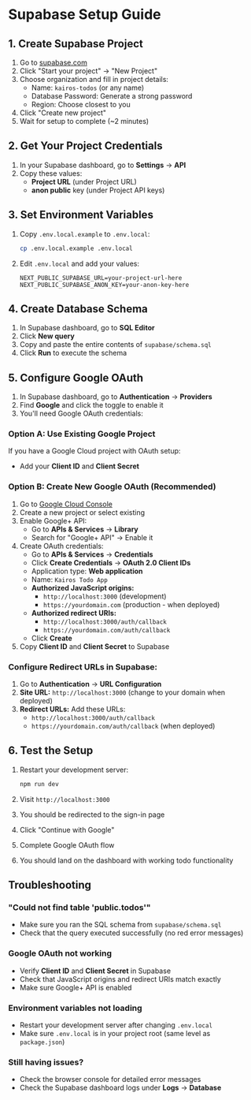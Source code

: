# Supabase Setup Guide

## 1. Create Supabase Project

1. Go to [supabase.com](https://supabase.com)
2. Click "Start your project" → "New Project"
3. Choose organization and fill in project details:
   - Name: `kairos-todos` (or any name)
   - Database Password: Generate a strong password
   - Region: Choose closest to you
4. Click "Create new project"
5. Wait for setup to complete (~2 minutes)

## 2. Get Your Project Credentials

1. In your Supabase dashboard, go to **Settings** → **API**
2. Copy these values:
   - **Project URL** (under Project URL)
   - **anon public** key (under Project API keys)

## 3. Set Environment Variables

1. Copy `.env.local.example` to `.env.local`:
   ```bash
   cp .env.local.example .env.local
   ```

2. Edit `.env.local` and add your values:
   ```env
   NEXT_PUBLIC_SUPABASE_URL=your-project-url-here
   NEXT_PUBLIC_SUPABASE_ANON_KEY=your-anon-key-here
   ```

## 4. Create Database Schema

1. In Supabase dashboard, go to **SQL Editor**
2. Click **New query**
3. Copy and paste the entire contents of `supabase/schema.sql`
4. Click **Run** to execute the schema

## 5. Configure Google OAuth

1. In Supabase dashboard, go to **Authentication** → **Providers**
2. Find **Google** and click the toggle to enable it
3. You'll need Google OAuth credentials:

### Option A: Use Existing Google Project
If you have a Google Cloud project with OAuth setup:
- Add your **Client ID** and **Client Secret**

### Option B: Create New Google OAuth (Recommended)
1. Go to [Google Cloud Console](https://console.cloud.google.com/)
2. Create a new project or select existing
3. Enable Google+ API:
   - Go to **APIs & Services** → **Library**
   - Search for "Google+ API" → Enable it
4. Create OAuth credentials:
   - Go to **APIs & Services** → **Credentials**
   - Click **Create Credentials** → **OAuth 2.0 Client IDs**
   - Application type: **Web application**
   - Name: `Kairos Todo App`
   - **Authorized JavaScript origins:**
     - `http://localhost:3000` (development)
     - `https://yourdomain.com` (production - when deployed)
   - **Authorized redirect URIs:**
     - `http://localhost:3000/auth/callback`
     - `https://yourdomain.com/auth/callback`
   - Click **Create**
5. Copy **Client ID** and **Client Secret** to Supabase

### Configure Redirect URLs in Supabase:
1. Go to **Authentication** → **URL Configuration**
2. **Site URL:** `http://localhost:3000` (change to your domain when deployed)
3. **Redirect URLs:** Add these URLs:
   - `http://localhost:3000/auth/callback`
   - `https://yourdomain.com/auth/callback` (when deployed)

## 6. Test the Setup

1. Restart your development server:
   ```bash
   npm run dev
   ```

2. Visit `http://localhost:3000`
3. You should be redirected to the sign-in page
4. Click "Continue with Google"
5. Complete Google OAuth flow
6. You should land on the dashboard with working todo functionality

## Troubleshooting

### "Could not find table 'public.todos'"
- Make sure you ran the SQL schema from `supabase/schema.sql`
- Check that the query executed successfully (no red error messages)

### Google OAuth not working
- Verify **Client ID** and **Client Secret** in Supabase
- Check that JavaScript origins and redirect URIs match exactly
- Make sure Google+ API is enabled

### Environment variables not loading
- Restart your development server after changing `.env.local`
- Make sure `.env.local` is in your project root (same level as `package.json`)

### Still having issues?
- Check the browser console for detailed error messages
- Check the Supabase dashboard logs under **Logs** → **Database**